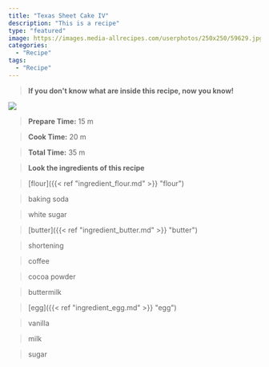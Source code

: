 ```yaml
---
title: "Texas Sheet Cake IV"
description: "This is a recipe"
type: "featured"
image: https://images.media-allrecipes.com/userphotos/250x250/59629.jpg
categories: 
  - "Recipe"
tags: 
  - "Recipe"
---
```



>**If you don't know what are inside this recipe, now you know!**

![](../images/Recipes-Banner.jpg)
> **Prepare Time:** 15 m


> **Cook Time:** 20 m


> **Total Time:** 35 m

> **Look the ingredients of this recipe**

> [flour]({{< ref "ingredient_flour.md" >}} "flour")

> baking soda

> white sugar

> [butter]({{< ref "ingredient_butter.md" >}} "butter")

> shortening

> coffee

> cocoa powder

> buttermilk

> [egg]({{< ref "ingredient_egg.md" >}} "egg")

> vanilla

> milk

> sugar

